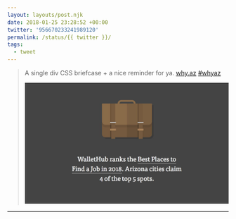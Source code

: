 ```yaml
---
layout: layouts/post.njk
date: 2018-01-25 23:28:52 +00:00
twitter: '956670233241989120'
permalink: /status/{{ twitter }}/
tags: 
  - tweet
---
```


> A single div CSS briefcase + a nice reminder for ya. [why.az](https://why.az) [#whyaz](https://twitter.com/hashtag/whyaz) 
> 
> ![Wallethub ranks the Best Place to Find a Job in 2018. Arizona cities claim 4 of the top 5 spots.](/img/956670233241989120-DUbGIrBUMAAQjI3.jpg)

---
